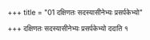 +++
title = "01 दक्षिणतः सदस्यासीनेभ्यः प्रसर्पकेभ्यो"

+++
दक्षिणतः सदस्यासीनेभ्यः प्रसर्पकेभ्यो ददाति १
